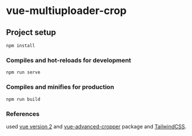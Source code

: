 # vue-multiuploader-crop

## Project setup
```
npm install
```

### Compiles and hot-reloads for development
```
npm run serve
```

### Compiles and minifies for production
```
npm run build
```

### References

used [vue version 2](https://vuejs.org/) and [vue-advanced-cropper](https://www.npmjs.com/package/vue-advanced-cropper) package and [TailwindCSS](https://tailwindcss.com/).